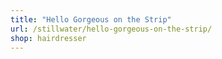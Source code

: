 ```yaml
---
title: "Hello Gorgeous on the Strip"
url: /stillwater/hello-gorgeous-on-the-strip/
shop: hairdresser
---
```

